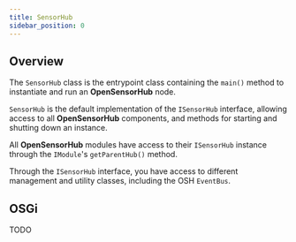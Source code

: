 ```yaml
---
title: SensorHub
sidebar_position: 0
---
```

## Overview
The `SensorHub` class is the entrypoint class containing the `main()` method to instantiate and run an **OpenSensorHub** node.

`SensorHub` is the default implementation of the `ISensorHub` interface, 
allowing access to all **OpenSensorHub** components, and methods for starting and shutting down an instance.

All **OpenSensorHub** modules have access to their `ISensorHub` instance through the `IModule`'s `getParentHub()` method.

Through the `ISensorHub` interface, you have access to different management and utility classes, including the OSH `EventBus`.

## OSGi
TODO